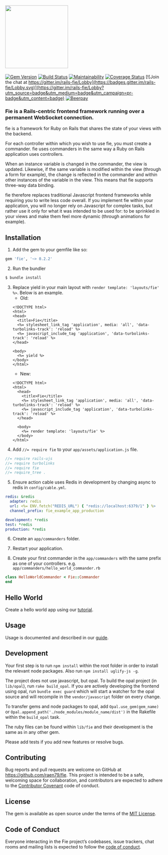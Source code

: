 # <a href="https://fie.eranpeer.co/" target="_blank"><img src="https://image.ibb.co/c0JaA8/github_fie.jpg" height="200" /></a>

[![Gem Version](https://badge.fury.io/rb/fie.svg)](https://badge.fury.io/rb/fie)
[![Build Status](https://travis-ci.org/raen79/fie.svg?branch=master)](https://travis-ci.org/raen79/fie)
[![Maintainability](https://api.codeclimate.com/v1/badges/68db9a94db4b3f028cec/maintainability)](https://codeclimate.com/github/raen79/fie/maintainability)
[![Coverage Status](https://coveralls.io/repos/github/raen79/fie/badge.svg?branch=master)](https://coveralls.io/github/raen79/fie?branch=master)
[![Join the chat at https://gitter.im/rails-fie/Lobby](https://badges.gitter.im/rails-fie/Lobby.svg)](https://gitter.im/rails-fie/Lobby?utm_source=badge&utm_medium=badge&utm_campaign=pr-badge&utm_content=badge)
[![Beerpay](https://beerpay.io/raen79/fie/badge.svg?style=beer-square)](https://beerpay.io/raen79/fie)

### Fie is a Rails-centric frontend framework running over a permanent WebSocket connection.

fie is a framework for Ruby on Rails that shares the state of your views with the backend.

For each controller within which you wish to use fie, you must create a commander. fie uses commanders in the same way a Ruby on Rails application uses controllers.

When an instance variable is changed in the commander, the view is updated. Likewise, if the same variable is modified within the view (through a form for example), the change is reflected in the commander and within other instances of the variable in the view. This means that fie supports three-way data binding.

fie therefore replaces traditional Javascript frontend frameworks while requiring you to write less code overall. If you implement fie within your application, you will no longer rely on Javascript for complex tasks, but rather use it only for what it was intended to be used for: to be sprinkled in your views and make them feel more dynamic (through animations for example).

## Installation

1. Add the gem to your gemfile like so:
```ruby
gem 'fie', '~> 0.2.2'
```
2. Run the bundler
```bash
$ bundle install
```
3. Replace yield in your main layout with `render template: 'layouts/fie' %>`. Below is an example.
    * Old:
    ```erb
    <!DOCTYPE html>
    <html>
    <head>
      <title>Fie</title>
      <%= stylesheet_link_tag 'application', media: 'all', 'data-turbolinks-track': 'reload' %>
      <%= javascript_include_tag 'application', 'data-turbolinks-track': 'reload' %>
    </head>

    <body>
      <%= yield %>
    </body>
    </html>
    ```
    * New:
    ```erb
    <!DOCTYPE html>
    <html>
      <head>
        <title>Fie</title>
        <%= stylesheet_link_tag 'application', media: 'all', 'data-turbolinks-track': 'reload' %>
        <%= javascript_include_tag 'application', 'data-turbolinks-track': 'reload' %>
      </head>

      <body>
        <%= render template: 'layouts/fie' %>
      </body>
    </html>
    ```
4. Add `//= require fie` to your `app/assets/application.js` file.
```javascript
//= require rails-ujs
//= require turbolinks
//= require fie
//= require_tree .
```

5. Ensure action cable uses Redis in development by changing async to redis in `config/cable.yml`.
```yaml
redis: &redis
  adapter: redis
  url: <%= ENV.fetch("REDIS_URL") { "redis://localhost:6379/1" } %>
  channel_prefix: fie_example_app_production

development: *redis
test: *redis
production: *redis
```

6. Create an `app/commanders` folder.

7. Restart your application.

8. Create your first commander in the `app/commanders` with the same prefix as one of your controllers. e.g. `app/commanders/hello_world_commander.rb`

```ruby
class HelloWorldCommander < Fie::Commander
end
```

## Hello World

Create a hello world app using our [tutorial](https://fie.eranpeer.co/start#hello-world).

## Usage

Usage is documented and described in our [guide](https://fie.eranpeer.co/guide).

## Development

Your first step is to run `npm install` within the root folder in order to install the relevant node packages. Also run `npm install uglify-js -g`.

The project does not use javascript, but opal. To build the opal project (in `lib/opal`), run `rake build_opal`. If you are actively developing the frontend using opal, run `bundle exec guard` which will start a watcher for the opal source and will recompile in the `vendor/javascript` folder on every change.

To transfer gems and node packages to opal, add `Opal.use_gem(gem_name)` or `Opal.append_path('./node_modules/module_name/dist')` in the Rakefile within the `build_opal` task.

The ruby files can be found within `lib/fie` and their development is the same as in any other gem.

Please add tests if you add new features or resolve bugs.

## Contributing

Bug reports and pull requests are welcome on GitHub at https://github.com/raen79/fie. This project is intended to be a safe, welcoming space for collaboration, and contributors are expected to adhere to the [Contributor Covenant](http://contributor-covenant.org) code of conduct.

## License

The gem is available as open source under the terms of the [MIT License](https://opensource.org/licenses/MIT).

## Code of Conduct

Everyone interacting in the Fie project’s codebases, issue trackers, chat rooms and mailing lists is expected to follow the [code of conduct](https://github.com/[USERNAME]/fie/blob/master/CODE_OF_CONDUCT.md). 
